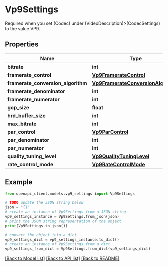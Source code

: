 # Vp9Settings

Required when you set (Codec) under (VideoDescription)>(CodecSettings) to the value VP9.

## Properties

Name | Type | Description | Notes
------------ | ------------- | ------------- | -------------
**bitrate** | **int** |  | [optional] 
**framerate_control** | [**Vp9FramerateControl**](Vp9FramerateControl.md) |  | [optional] 
**framerate_conversion_algorithm** | [**Vp9FramerateConversionAlgorithm**](Vp9FramerateConversionAlgorithm.md) |  | [optional] 
**framerate_denominator** | **int** |  | [optional] 
**framerate_numerator** | **int** |  | [optional] 
**gop_size** | **float** |  | [optional] 
**hrd_buffer_size** | **int** |  | [optional] 
**max_bitrate** | **int** |  | [optional] 
**par_control** | [**Vp9ParControl**](Vp9ParControl.md) |  | [optional] 
**par_denominator** | **int** |  | [optional] 
**par_numerator** | **int** |  | [optional] 
**quality_tuning_level** | [**Vp9QualityTuningLevel**](Vp9QualityTuningLevel.md) |  | [optional] 
**rate_control_mode** | [**Vp9RateControlMode**](Vp9RateControlMode.md) |  | [optional] 

## Example

```python
from openapi_client.models.vp9_settings import Vp9Settings

# TODO update the JSON string below
json = "{}"
# create an instance of Vp9Settings from a JSON string
vp9_settings_instance = Vp9Settings.from_json(json)
# print the JSON string representation of the object
print(Vp9Settings.to_json())

# convert the object into a dict
vp9_settings_dict = vp9_settings_instance.to_dict()
# create an instance of Vp9Settings from a dict
vp9_settings_from_dict = Vp9Settings.from_dict(vp9_settings_dict)
```
[[Back to Model list]](../README.md#documentation-for-models) [[Back to API list]](../README.md#documentation-for-api-endpoints) [[Back to README]](../README.md)


